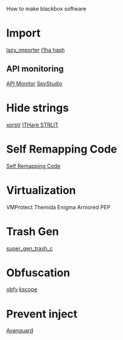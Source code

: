 How to make blackbox software

# Import 
[lazy_importer](https://github.com/JustasMasiulis/lazy_importer)
[t1ha hash](https://github.com/lurumdare/ScyllaHideDetector/tree/hide/winapi_hash)

## API monitoring
[API Monitor](http://www.rohitab.com/apimonitor)
[SpyStudio](https://www.nektra.com/products/spystudio-api-monitor/)

# Hide strings
[xorstr](https://github.com/JustasMasiulis/xorstr)
[ITHare STRLIT](https://github.com/ITHare/kscope/blob/master/src/kscope.h#L822)

# Self Remapping Code
[Self Remapping Code](https://github.com/changeofpace/Self-Remapping-Code)

# Virtualization
VMProtect
Themida
Enigma
Armored
PEP

# Trash Gen
[super_gen_trash_c](https://github.com/XShar/super_gen_trash_c)

# Obfuscation
[obfy](https://github.com/fritzone/obfy)
[kscope](https://github.com/ITHare/kscope)

# Prevent inject
[Avanguard](https://github.com/HoShiMin/Avanguard)